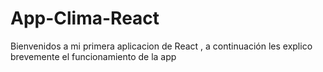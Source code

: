 # App-Clima-React
Bienvenidos a mi primera aplicacion de React , a continuación les explico brevemente el funcionamiento de la app 
